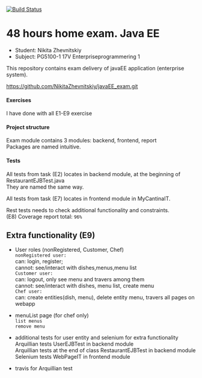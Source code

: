 [![Build Status](https://travis-ci.com/NikitaZhevnitskiy/javaEE_exam.svg?token=6FYqXrfAk2ZHo34Tq8Gp&branch=master)](https://travis-ci.com/NikitaZhevnitskiy/javaEE_exam)

# 48 hours home exam. Java EE
* Student: Nikita Zhevnitskiy
* Subject: PG5100-1 17V Enterpriseprogrammering 1

This repository contains exam delivery of javaEE application (enterprise system).

https://github.com/NikitaZhevnitskiy/javaEE_exam.git

#### Exercises
I have done with all E1-E9 exercise
 
#### Project structure
Exam module contains 3 modules: backend, frontend, report  
Packages are named intuitive.


#### Tests
All tests from task (E2) locates in backend module, at the beginning of RestaurantEJBTest.java  
They are named the same way.  

All tests from task (E7) locates in frontend module in MyCantinaIT.  

Rest tests needs to check additional functionality and constraints.  
(E8) Coverage report total: `96%` 


## Extra functionality (E9)
* User roles (nonRegistered, Customer, Chef)  
`nonRegistered user:`  
can: login, register;  
cannot: see/interact with dishes,menus,menu list  
`Customer user:`  
can: logout, only see menu and travers among them  
cannot: see/interact with dishes, menu list, create menu  
`Chef user:`  
can: create entities(dish, menu), delete entity menu, travers all pages on webapp  

* menuList page (for chef only)  
`list menus`  
`remove menu` 

* additional tests for user entity and selenium for extra functionality
Arquillian tests UserEJBTest in backend module  
Arquillian tests at the end of class RestaurantEJBTest in backend module  
Selenium tests WebPageIT in frontend module  

* travis for Arquillian test



